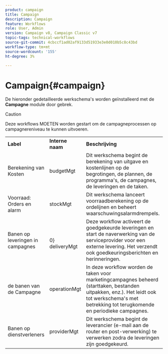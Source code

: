 ```yaml
---
product: campaign
title: Campaign
description: Campaign
feature: Workflows
role: User, Admin
version: Campaign v8, Campaign Classic v7
topic-tags: technical-workflows
source-git-commit: 4cbccf1ad02af9133d51933e3e0d010b5c8c43bd
workflow-type: tm+mt
source-wordcount: '155'
ht-degree: 3%

---
```



# Campaign{#campaign}

De hieronder gedetailleerde werkschema&#39;s worden geïnstalleerd met de **Campagne** module door gebrek.

>[!CAUTION]
>
>Deze workflows MOETEN worden gestart om de campagneprocessen op campagnereniveau te kunnen uitvoeren.

<table> 
 <tbody> 
  <tr> 
   <td> <strong>Label</strong><br /> </td> 
   <td> <strong> Interne naam </strong><br /> </td> 
   <td> <strong>Beschrijving</strong><br /> </td> 
  </tr> 
  <tr> 
   <td> <span class="uicontrol"> Berekening van Kosten </span> <br /> </td> 
   <td> <span class="uicontrol"> budgetMgt </span> <br /> </td> 
   <td> Dit werkschema begint de berekening van uitgave en kostenlijnen op de begrotingen, de plannen, de programma's, de campagnes, de leveringen en de taken.<br /> </td> 
  </tr> 
  <tr> 
   <td> <span class="uicontrol"> Voorraad: Orders en alarm </span> <br /> </td> 
   <td> <span class="uicontrol"> stockMgt </span> <br /> </td> 
   <td> Dit werkschema lanceert voorraadberekening op de ordelijnen en beheert waarschuwingsalarmdrempels.<br /> </td> 
  </tr> 
  <tr> 
   <td> <span class="uicontrol"> Banen op leveringen in campagnes </span> <br /> </td> 
   <td> </span> <br /> 0} deliveryMgt<span class="uicontrol"> </td> 
   <td> Deze workflow activeert de goedgekeurde leveringen en start de naverwerking van de serviceprovider voor een externe levering. Het verzendt ook goedkeuringsberichten en herinneringen.<br /> </td> 
  </tr> 
  <tr> 
   <td> <span class="uicontrol"> de banen van de Campagne </span> <br /> </td> 
   <td> <span class="uicontrol"> operationMgt </span> <br /> </td> 
   <td> In deze workflow worden de taken voor marketingcampagnes beheerd (starttaken, bestanden uitpakken, enz.). Het leidt ook tot werkschema's met betrekking tot terugkomende en periodieke campagnes.<br /> </td> 
  </tr> 
  <tr> 
   <td> <span class="uicontrol"> Banen op dienstverleners </span> <br /> </td> 
   <td> <span class="uicontrol"> providerMgt </span> <br /> </td> 
   <td> Dit werkschema begint de leverancier (e-mail aan de router en post-verwerking) te verwerken zodra de leveringen zijn goedgekeurd. <br /> </td> 
  </tr> 
 </tbody> 
</table>


